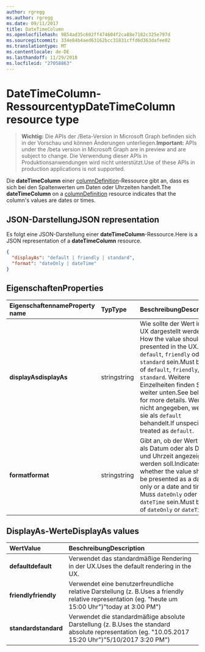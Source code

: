 ```yaml
---
author: rgregg
ms.author: rgregg
ms.date: 09/11/2017
title: DateTimeColumn
ms.openlocfilehash: 9854ad35c602ff474604f2ca88e7182c325e797d
ms.sourcegitcommit: 334e84b4aed63162bcc31831cffd6d363dafee02
ms.translationtype: MT
ms.contentlocale: de-DE
ms.lasthandoff: 11/29/2018
ms.locfileid: "27058863"
---
```

# <a name="datetimecolumn-resource-type"></a><span data-ttu-id="75af3-102">DateTimeColumn-Ressourcentyp</span><span class="sxs-lookup"><span data-stu-id="75af3-102">DateTimeColumn resource type</span></span>

> <span data-ttu-id="75af3-103">**Wichtig:** Die APIs der /Beta-Version in Microsoft Graph befinden sich in der Vorschau und können Änderungen unterliegen.</span><span class="sxs-lookup"><span data-stu-id="75af3-103">**Important:** APIs under the /beta version in Microsoft Graph are in preview and are subject to change.</span></span> <span data-ttu-id="75af3-104">Die Verwendung dieser APIs in Produktionsanwendungen wird nicht unterstützt.</span><span class="sxs-lookup"><span data-stu-id="75af3-104">Use of these APIs in production applications is not supported.</span></span>

<span data-ttu-id="75af3-105">Die **dateTimeColumn** einer [columnDefinition](columndefinition.md)-Ressource gibt an, dass es sich bei den Spaltenwerten um Daten oder Uhrzeiten handelt.</span><span class="sxs-lookup"><span data-stu-id="75af3-105">The **dateTimeColumn** on a [columnDefinition](columndefinition.md) resource indicates that the column's values are dates or times.</span></span>

## <a name="json-representation"></a><span data-ttu-id="75af3-106">JSON-Darstellung</span><span class="sxs-lookup"><span data-stu-id="75af3-106">JSON representation</span></span>

<span data-ttu-id="75af3-107">Es folgt eine JSON-Darstellung einer **dateTimeColumn**-Ressource.</span><span class="sxs-lookup"><span data-stu-id="75af3-107">Here is a JSON representation of a **dateTimeColumn** resource.</span></span>
<!-- { "blockType": "resource", "@odata.type": "microsoft.graph.dateTimeColumn" } -->

```json
{
  "displayAs": "default | friendly | standard",
  "format": "dateOnly | dateTime"
}
```

## <a name="properties"></a><span data-ttu-id="75af3-108">Eigenschaften</span><span class="sxs-lookup"><span data-stu-id="75af3-108">Properties</span></span>

| <span data-ttu-id="75af3-109">Eigenschaftenname</span><span class="sxs-lookup"><span data-stu-id="75af3-109">Property name</span></span>      | <span data-ttu-id="75af3-110">Typ</span><span class="sxs-lookup"><span data-stu-id="75af3-110">Type</span></span>               | <span data-ttu-id="75af3-111">Beschreibung</span><span class="sxs-lookup"><span data-stu-id="75af3-111">Description</span></span>
|:-------------------|:-------------------|:----------------------------------------------
| <span data-ttu-id="75af3-112">**displayAs**</span><span class="sxs-lookup"><span data-stu-id="75af3-112">**displayAs**</span></span>      | <span data-ttu-id="75af3-113">string</span><span class="sxs-lookup"><span data-stu-id="75af3-113">string</span></span>             | <span data-ttu-id="75af3-114">Wie sollte der Wert in der UX dargestellt werden?</span><span class="sxs-lookup"><span data-stu-id="75af3-114">How the value should be presented in the UX.</span></span> <span data-ttu-id="75af3-115">Muss `default`, `friendly` oder `standard` sein.</span><span class="sxs-lookup"><span data-stu-id="75af3-115">Must be one of `default`, `friendly`, or `standard`.</span></span> <span data-ttu-id="75af3-116">Weitere Einzelheiten finden Sie weiter unten.</span><span class="sxs-lookup"><span data-stu-id="75af3-116">See below for more details.</span></span> <span data-ttu-id="75af3-117">Wenn nicht angegeben, werden sie als `default` behandelt.</span><span class="sxs-lookup"><span data-stu-id="75af3-117">If unspecified, treated as `default`.</span></span>
| <span data-ttu-id="75af3-118">**format**</span><span class="sxs-lookup"><span data-stu-id="75af3-118">**format**</span></span>         | <span data-ttu-id="75af3-119">string</span><span class="sxs-lookup"><span data-stu-id="75af3-119">string</span></span>             | <span data-ttu-id="75af3-120">Gibt an, ob der Wert nur als Datum oder als Datum und Uhrzeit angezeigt werden soll.</span><span class="sxs-lookup"><span data-stu-id="75af3-120">Indicates whether the value should be presented as a date only or a date and time.</span></span> <span data-ttu-id="75af3-121">Muss `dateOnly` oder `dateTime` sein.</span><span class="sxs-lookup"><span data-stu-id="75af3-121">Must be one of `dateOnly` or `dateTime`</span></span>

## <a name="displayas-values"></a><span data-ttu-id="75af3-122">DisplayAs-Werte</span><span class="sxs-lookup"><span data-stu-id="75af3-122">DisplayAs values</span></span>

| <span data-ttu-id="75af3-123">Wert</span><span class="sxs-lookup"><span data-stu-id="75af3-123">Value</span></span>        | <span data-ttu-id="75af3-124">Beschreibung</span><span class="sxs-lookup"><span data-stu-id="75af3-124">Description</span></span>
|:-------------|:--------------------------------------------------------------
| <span data-ttu-id="75af3-125">**default**</span><span class="sxs-lookup"><span data-stu-id="75af3-125">**default**</span></span>  | <span data-ttu-id="75af3-126">Verwendet das standardmäßige Rendering in der UX.</span><span class="sxs-lookup"><span data-stu-id="75af3-126">Uses the default rendering in the UX.</span></span>
| <span data-ttu-id="75af3-127">**friendly**</span><span class="sxs-lookup"><span data-stu-id="75af3-127">**friendly**</span></span> | <span data-ttu-id="75af3-128">Verwendet eine benutzerfreundliche relative Darstellung (z. B.</span><span class="sxs-lookup"><span data-stu-id="75af3-128">Uses a friendly relative representation (eg.</span></span> <span data-ttu-id="75af3-129">"heute um 15:00 Uhr")</span><span class="sxs-lookup"><span data-stu-id="75af3-129">"today at 3:00 PM")</span></span>
| <span data-ttu-id="75af3-130">**standard**</span><span class="sxs-lookup"><span data-stu-id="75af3-130">**standard**</span></span> | <span data-ttu-id="75af3-131">Verwendet die standardmäßige absolute Darstellung (z. B.</span><span class="sxs-lookup"><span data-stu-id="75af3-131">Uses the standard absolute representation (eg.</span></span> <span data-ttu-id="75af3-132">"10.05.2017 15:20 Uhr")</span><span class="sxs-lookup"><span data-stu-id="75af3-132">"5/10/2017 3:20 PM")</span></span>


<!-- {
  "type": "#page.annotation",
  "description": "",
  "keywords": "",
  "section": "documentation",
  "tocPath": "Resources/DateTimeColumn"
} -->
